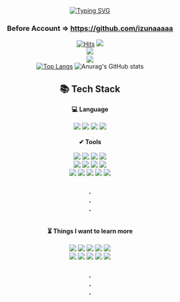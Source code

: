 
<div align="center">

[![Typing SVG](https://readme-typing-svg.demolab.com?font=Oleo+Script&weight=700&size=50&duration=4000&pause=5000&color=003153&center=true&vCenter=true&width=1000&lines=Hi+there,+I'm+Web+%2F+BackEnd+Developer)](https://git.io/typing-svg)
	<h3>Before Account => https://github.com/izunaaaaa</h3>

[![Hits](https://hits.seeyoufarm.com/api/count/incr/badge.svg?url=https%3A%2F%2Fgithub.com%2FKimDuHong&count_bg=%2379C83D&title_bg=%23555555&icon=googlechrome.svg&icon_color=%23E7E7E7&title=hits&edge_flat=false)](https://hits.seeyoufarm.com)
<a href="https://izuna.tistory.com/">
  <img src="https://img.shields.io/badge/TISTORY-000000?style=flat-square&logo=tistory&logoColor=white&link=https://izuna.tistory.com/"/>
 </a>
<a href="mailto:kdh97048@gmail.com">	
   <img src="https://img.shields.io/badge/Gmail-D0A9F5?style=flat-square&logo=Gmail&logoColor=white&link=mailto:kdh97048@gmail.com"/>
</a>
<a href="mailto:art970@naver.com">	
   <img src="https://img.shields.io/badge/naver-03C75A?style=flat-square&logo=naver&logoColor=white&link=mailto:art970@naver.com"/>
</a>
<br/>
[![Top Langs](https://github-readme-stats.vercel.app/api/top-langs/?username=KimDuHong&layout=compact&theme=tokyonight&height=400)](https://github.com/KimDuHong/github-readme-stats)&nbsp;![Anurag's GitHub stats](https://github-readme-stats.vercel.app/api?username=KimDuHong&show_icons=true&theme=tokyonight&height=300)
	
	
	
<h2 align="center"> 📚 Tech Stack </h2>
 


<div align="center">
 <div><b>💻 Language</b></div><br/>
  <img src="https://img.shields.io/badge/python-3776AB?style=flat&logo=python&logoColor=white"/> 
 <img src="https://img.shields.io/badge/c++-00599C?style=flat&logo=c%2B%2B&logoColor=white"/>
	 <img src="https://img.shields.io/badge/javascript-F7DF1E?style=flat&logo=javascript&logoColor=white"/>
	 <img src="https://img.shields.io/badge/Java-007396?style=flat&logo=java&logoColor=white"/>
 <br/>


</div>
 <br/>
 
 <div>
 <div><b>✔ Tools</b></div><br/>
   <img src="https://img.shields.io/badge/django-092E20?style=flat&logo=DJANGO&logoColor=white"/>
    <img src="https://img.shields.io/badge/Qt-41CD52?style=flat&logo=qt&logoColor=white"/> 
   <img src="https://img.shields.io/badge/fastapi-009688?style=flat&logo=fastapi&logoColor=white"/>
   <img src="https://img.shields.io/badge/flask-000000?style=flat&logo=flask&logoColor=white"/>
    <br/>
   <img src="https://img.shields.io/badge/Jquery-41CD52?style=flat&logo=Jquery&logoColor=white"/> 
   <img src="https://img.shields.io/badge/MacOs-000000?style=flat&logo=MacOs&logoColor=white"/> 
   <img src="https://img.shields.io/badge/Windows-0078D6?style=flat&logo=Windows&logoColor=white"/> 
   <img src="https://img.shields.io/badge/linux-FCC624?style=flat&logo=linux&logoColor=white"/> 
    <br/>
 <img src="https://img.shields.io/badge/AWS-232F3E?style=flat&logo=Amazon%20AWS&logoColor=white"/>
   <img src="https://img.shields.io/badge/react-61DAFB?style=flat&logo=react&logoColor=white"/>
  <img src="https://img.shields.io/badge/Vscode-007ACC?style=flat&logo=Visual%20Studio%20code&logoColor=white"/> 
  <img src="https://img.shields.io/badge/Visual%20Studio-5C2D91?style=flat&logo=Visual%20Studio&logoColor=white"/> 
  <img src="https://img.shields.io/badge/GitHub-181717?style=flat&logo=github&logoColor=white"/>
   <h3>.<br/>.<br/>.<br/></h3>
</div>
   <br/>
<div>
  <div><b>⏳ Things I want to learn more</b></div><br/>
 <img src="https://img.shields.io/badge/TensorFlow-FF6F00?style=flat&logo=TensorFlow&logoColor=white"/>
 <img src="https://img.shields.io/badge/pytorch-EE4C2C?style=flat&logo=pytorch&logoColor=white"/>
    <img src="https://img.shields.io/badge/Numpy-013243?style=flat&logo=Numpy&logoColor=white"/> 
    <img src="https://img.shields.io/badge/Pandas-150458?style=flat&logo=Pandas&logoColor=white"/> 
   <img src="https://img.shields.io/badge/OpenCV-5C3EE8?style=flat&logo=OpenCV&logoColor=white"/>
 <br/>
   <img src="https://img.shields.io/badge/Flutter-02569B?style=flat&logo=Flutter&logoColor=white"/>
   <img src="https://img.shields.io/badge/Ruby-CC342D?style=flat&logo=ruby&logoColor=white"/>
   <img src="https://img.shields.io/badge/R-276DC3?style=flat&logo=R&logoColor=white"/>
   <img src="https://img.shields.io/badge/Vue.js-4FC08D?style=flat&logo=Vue.js&logoColor=white"/>
   <img src="https://img.shields.io/badge/Redux-764ABC?style=flat&logo=Redux&logoColor=white"/>
    <h3>.<br>.<br>.</h3>
</div>
